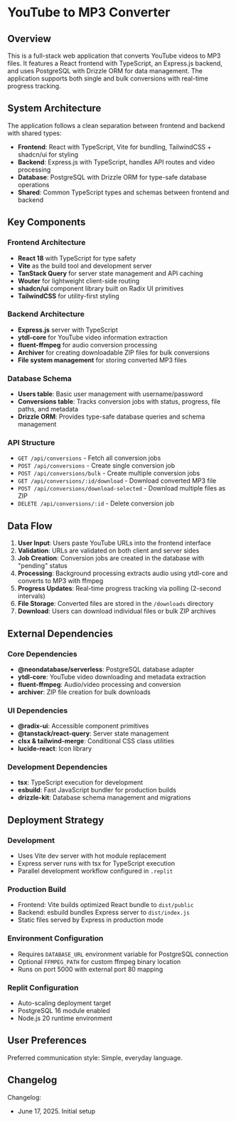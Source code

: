 # YouTube to MP3 Converter

## Overview

This is a full-stack web application that converts YouTube videos to MP3 files. It features a React frontend with TypeScript, an Express.js backend, and uses PostgreSQL with Drizzle ORM for data management. The application supports both single and bulk conversions with real-time progress tracking.

## System Architecture

The application follows a clean separation between frontend and backend with shared types:

- **Frontend**: React with TypeScript, Vite for bundling, TailwindCSS + shadcn/ui for styling
- **Backend**: Express.js with TypeScript, handles API routes and video processing
- **Database**: PostgreSQL with Drizzle ORM for type-safe database operations
- **Shared**: Common TypeScript types and schemas between frontend and backend

## Key Components

### Frontend Architecture
- **React 18** with TypeScript for type safety
- **Vite** as the build tool and development server
- **TanStack Query** for server state management and API caching
- **Wouter** for lightweight client-side routing
- **shadcn/ui** component library built on Radix UI primitives
- **TailwindCSS** for utility-first styling

### Backend Architecture
- **Express.js** server with TypeScript
- **ytdl-core** for YouTube video information extraction
- **fluent-ffmpeg** for audio conversion processing
- **Archiver** for creating downloadable ZIP files for bulk conversions
- **File system management** for storing converted MP3 files

### Database Schema
- **Users table**: Basic user management with username/password
- **Conversions table**: Tracks conversion jobs with status, progress, file paths, and metadata
- **Drizzle ORM**: Provides type-safe database queries and schema management

### API Structure
- `GET /api/conversions` - Fetch all conversion jobs
- `POST /api/conversions` - Create single conversion job
- `POST /api/conversions/bulk` - Create multiple conversion jobs
- `GET /api/conversions/:id/download` - Download converted MP3 file
- `POST /api/conversions/download-selected` - Download multiple files as ZIP
- `DELETE /api/conversions/:id` - Delete conversion job

## Data Flow

1. **User Input**: Users paste YouTube URLs into the frontend interface
2. **Validation**: URLs are validated on both client and server sides
3. **Job Creation**: Conversion jobs are created in the database with "pending" status
4. **Processing**: Background processing extracts audio using ytdl-core and converts to MP3 with ffmpeg
5. **Progress Updates**: Real-time progress tracking via polling (2-second intervals)
6. **File Storage**: Converted files are stored in the `/downloads` directory
7. **Download**: Users can download individual files or bulk ZIP archives

## External Dependencies

### Core Dependencies
- **@neondatabase/serverless**: PostgreSQL database adapter
- **ytdl-core**: YouTube video downloading and metadata extraction
- **fluent-ffmpeg**: Audio/video processing and conversion
- **archiver**: ZIP file creation for bulk downloads

### UI Dependencies
- **@radix-ui**: Accessible component primitives
- **@tanstack/react-query**: Server state management
- **clsx & tailwind-merge**: Conditional CSS class utilities
- **lucide-react**: Icon library

### Development Dependencies
- **tsx**: TypeScript execution for development
- **esbuild**: Fast JavaScript bundler for production builds
- **drizzle-kit**: Database schema management and migrations

## Deployment Strategy

### Development
- Uses Vite dev server with hot module replacement
- Express server runs with tsx for TypeScript execution
- Parallel development workflow configured in `.replit`

### Production Build
- Frontend: Vite builds optimized React bundle to `dist/public`
- Backend: esbuild bundles Express server to `dist/index.js`
- Static files served by Express in production mode

### Environment Configuration
- Requires `DATABASE_URL` environment variable for PostgreSQL connection
- Optional `FFMPEG_PATH` for custom ffmpeg binary location
- Runs on port 5000 with external port 80 mapping

### Replit Configuration
- Auto-scaling deployment target
- PostgreSQL 16 module enabled
- Node.js 20 runtime environment

## User Preferences

Preferred communication style: Simple, everyday language.

## Changelog

Changelog:
- June 17, 2025. Initial setup